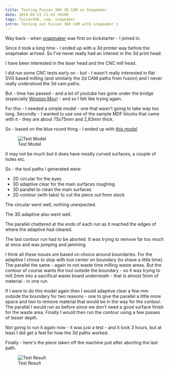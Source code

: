 ```yaml
---
title: Testing Fusion 360 3D CAM on Snapmaker
date: 2019-04-21 11:43 +0200
tags: fusion360, cam, snapmaker
intro: Testing out Fusion 360 CAM with snapmaker 1
---
```


Way back - when [snapmaker](https://www.snapmaker.com) was first on kickstarter - I joined in.

Since it took a long time - I ended up with a 3d printer way before the snapmaker arrived. So I've never really had an interest in the 3d print head.

I have been interested in the laser head and the CNC mill head.

I did run some CNC tests early on - but - I wasn't really interested in flat SVG based milling (and similarly the 2d CAM paths from fusion) and I never really understood the 3d cam paths.

But - time has passed - and a lot of youtube has gone under the bridge (especially [Winston Moy](https://www.youtube.com/user/krayvis/videos)) - and so I felt like trying again.

For this - I needed a simple model - one that wasn't going to take way too long. Secondly - I wanted to use one of the sample MDF blocks that came with it - they are about 75x75mm and 2,83mm thick.

So - based on the blue round thing - I ended up with [this model](/images/posts/2019/04/test.stl)

<figure class="figure w-100 text-center">
    <img class="figure-img img-fluid rounded" src="/images/posts/2019/04/test.png" title="Test Model" alt="Test Model"/>
    <figcaption class="figure-caption">Test Model</figcaption>
</figure>

It may not be much but it does have mostly curved surfaces, a couple of holes etc.

So - the tool paths I generated were:

- 2D circular for the eyes
- 3D adaptive clear for the main surfaces roughing
- 3D parallel to clean the main surfaces
- 2D contour (with tabs) to cut the piece out from stock

The circular went well, nothing unexpected.

The 3D adaptive also went well.

The parallel chattered at the ends of each run as it reached the edges of where the adaptive had cleared.

The last contour run had to be aborted. It was trying to remove far too much at once and was jumping and jamming.

I think all these issues are based on choice around boundaries. For the adaptive I chose to stop with tool center on boundary (to shave a little time). The parallel the same - again to not waste time milling waste areas. But the contour of course wants the tool outside the boundary - so it was trying to mill 2mm into a sacrifical waste board underneath - that is almost 5mm of material - in one run.

If I were to do this model again then I would adaptive clear a few mm outside the boundary for two reasons - one to give the parallel a little more space and two to remove material that would be in the way for the contour. The parallel I would run as before since we don't need a good surface finish for the waste area. Finally I would then run the contour using a few passes of lesser depth.

Not going to run it again now - it was just a test - and it took 3 hours, but at least I did get a feel for how the 3d paths worked.

Finally - here's the piece taken off the machine just after aborting the last path.

<figure class="figure w-100 text-center">
    <img class="figure-img img-fluid rounded" src="/images/posts/2019/04/test.jpg" title="Test Result" alt="Test Result"/>
    <figcaption class="figure-caption">Test Result</figcaption>
</figure>
